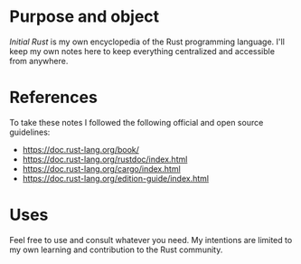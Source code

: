 # Purpose and object
_Initial Rust_ is my own encyclopedia of the Rust programming language. 
I'll keep my own notes here to keep everything centralized and accessible from anywhere.

# References
To take these notes I followed the following official and open source guidelines:
- https://doc.rust-lang.org/book/
- https://doc.rust-lang.org/rustdoc/index.html
- https://doc.rust-lang.org/cargo/index.html
- https://doc.rust-lang.org/edition-guide/index.html

# Uses
Feel free to use and consult whatever you need. 
My intentions are limited to my own learning and contribution to the Rust community.

